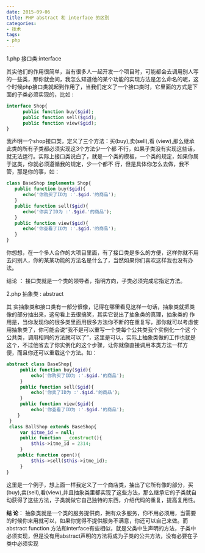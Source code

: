 ```yaml
---
date: 2015-09-06
title: PHP abstract 和 interface 的区别
categories:
- 技术
tags:
- php
---
```


1.php 接口类:interface

其实他们的作用很简单，当有很多人一起开发一个项目时，可能都会去调用别人写的一些类，那你就会问，我怎么知道他的某个功能的实现方法是怎么命名的呢，这个时候php接口类就起到作用了，当我们定义了一个接口类时，它里面的方式是下面的子类必须实现的，比如 :

```php
interface Shop{  
      public function buy($gid);  
      public function sell($gid);  
      public function view($gid);  
}
```

我声明一个shop接口类，定义了三个方法：买(buy),卖(sell),看 (view),那么继承此类的所有子类都必须实现这3个方法少一个都 不行，如果子类没有实现这些话，就无法运行。实际上接口类说白了，就是一个类的模板，一个类的规定，如果你属于这类，你就必须遵循我的规定，少一个都不 行，但是具体你怎么去做，我不管，那是你的事，如：

```php
class BaseShop implements Shop{  
   public function buy($gid){  
      echo('你购买了ID为 :'.$gid.'的商品');  
   }  
   public function sell($gid){  
      echo('你卖了ID为 :'.$gid.'的商品');  
   }  
   public function view($gid){  
      echo('你查看了ID为 :'.$gid.'的商品');  
   }  
}
```

你想想，在一个多人合作的大项目里面，有了接口类是多么的方便，这样你就不用去问别人，你的某某功能的方法名是什么了，当然如果你们喜欢这样我也没有办法。

结论 ： 接口类就是一个类的领导者，指明方向，子类必须完成它指定方法。

2.php 抽象类 : abstract

其 实抽象类和接口类有一部分很像，记得在哪里看见这样一句话，抽象类就把类像的部分抽出来，这句看上去很搞笑，其实它说出了抽象类的真理，抽象类的 作用是，当你发现你的很多类里面用很多方法你不断的在重复写，那你就可以考虑使用抽象类了，你可能会说“我不是可以重写一个类每个公共类我个实例化一个这 个公共类，调用相同的方法就可以了”，这里是可以，实际上抽象类做的工作也就是这个，不过他省去了你实例化的这个步骤，让你就像直接调用本类方法一样方 便，而且你还可以重载这个方法。如：

```php
abstract class BaseShop{  
     public function buy($gid){  
         echo('你购买了ID为 :'.$gid.'的商品');  
     }  
     public function sell($gid){  
         echo('你卖了ID为 :'.$gid.'的商品');  
     }  
     public function view($gid){  
         echo('你查看了ID为 :'.$gid.'的商品');  
    }  
 }  
 class BallShop extends BaseShop{  
     var $itme_id = null;  
     public function __construct(){  
         $this->itme_id = 2314;  
     }  
    public function open(){  
         $this->sell($this->itme_id);  
     }  
}
```

这里是一个例子，想上面一样我定义了一个商店类，抽出了它所有像的部分，买(buy),卖(sell),看(view),并且抽象类里都实现了这些方法，那么继承它的子类就自动获得了这些方法，子类就做它自己独特的东西，介绍代码的重复，提高复用性。

 
**结 论**： 抽象类就是一个类的服务提供商，拥有众多服务，你不用必须用，当需要的时候你来用就可以，如果你觉得不提供服务不满意，你还可以自己来做。而 abstract function 方法和interface有些相似，就是父类中生声明的方法，子类中必须实现，但是没有用abstract声明的方法将成为子类的公共方法，没有必要在子 类中必须实现
